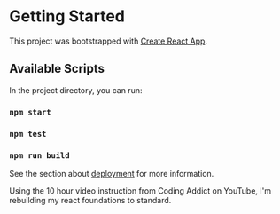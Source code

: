 # Getting Started

This project was bootstrapped with [Create React App](https://github.com/facebook/create-react-app).

## Available Scripts

In the project directory, you can run:

### `npm start`

### `npm test`

### `npm run build`

See the section about [deployment](https://facebook.github.io/create-react-app/docs/deployment) for more information.

Using the 10 hour video instruction from Coding Addict on YouTube, I'm rebuilding my react foundations to standard.
